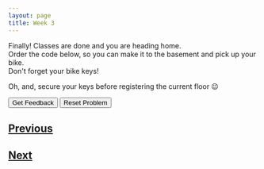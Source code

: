 ```yaml
---
layout: page
title: Week 3
---
```


Finally! Classes are done and you are heading home. <br>
Order the code below, so you can make it to the basement and pick up your bike. <br>
Don't forget your bike keys!

Oh, and, secure your keys before registering the current floor 😉

<div id="sortableTrash" class="sortable-code"></div> 
<div id="sortable" class="sortable-code"></div> 
<div style="clear:both;"></div> 
<p> 
    <input id="feedbackLink" value="Get Feedback" type="button" /> 
    <input id="newInstanceLink" value="Reset Problem" type="button" /> 
</p> 
<script type="text/javascript"> 
(function(){
  var initial = "current_floor = 4\n" +
    "keys = True\n" +
    "destination_floor = current_floor - 5\n" +
    "current_floor = destination_floor\n" +
    "if (current_floor == -1 and keys == True):\n" +
    "	print(&quot;Welcome to the basement!&quot;)";
  var parsonsPuzzle = new ParsonsWidget({
    "sortableId": "sortable",
    "max_wrong_lines": 10,
    "grader": ParsonsWidget._graders.LineBasedGrader,
    "exec_limit": 2500,
    "can_indent": false,
    "x_indent": 50,
    "lang": "en",
    "show_feedback": true,
    "trashId": "sortableTrash"
  });
  parsonsPuzzle.init(initial);
  parsonsPuzzle.shuffleLines();
  $("#newInstanceLink").click(function(event){ 
      event.preventDefault(); 
      parsonsPuzzle.shuffleLines(); 
  }); 
  $("#feedbackLink").click(function(event){ 
      event.preventDefault(); 
      parsonsPuzzle.getFeedback(); 
  }); 
})(); 
</script>

## [Previous](./week3_lec2.html)
## [Next](./week3_lec4.html)
